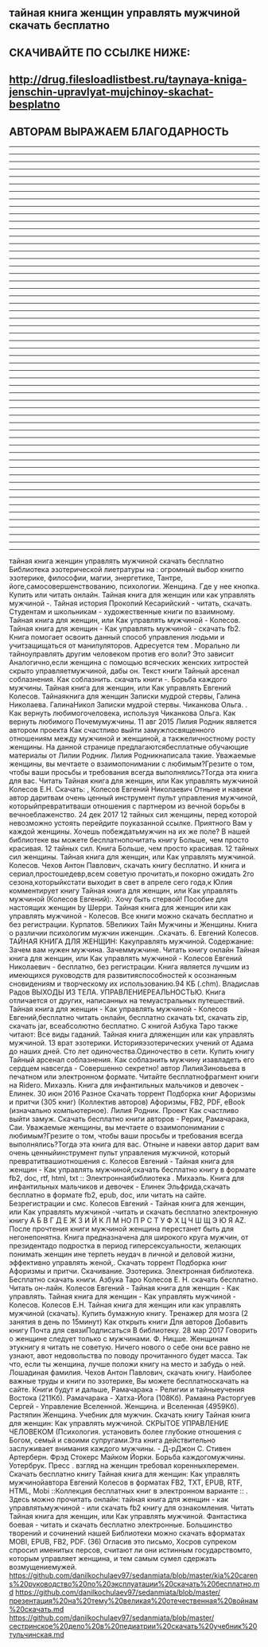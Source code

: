 тайная книга женщин управлять мужчиной скачать бесплатно
--------------------------------------------------
СКАЧИВАЙТЕ ПО ССЫЛКЕ НИЖЕ:
--------------------------------------------------
http://drug.filesloadlistbest.ru/taynaya-kniga-jenschin-upravlyat-mujchinoy-skachat-besplatno
--------------------------------------------------
АВТОРАМ ВЫРАЖАЕМ БЛАГОДАРНОСТЬ
--------------------------------------------------
--------------------------------------------------
--------------------------------------------------
--------------------------------------------------
--------------------------------------------------
--------------------------------------------------
--------------------------------------------------
--------------------------------------------------
--------------------------------------------------
--------------------------------------------------
--------------------------------------------------
--------------------------------------------------
--------------------------------------------------
--------------------------------------------------
--------------------------------------------------
--------------------------------------------------
--------------------------------------------------
--------------------------------------------------
--------------------------------------------------
--------------------------------------------------
--------------------------------------------------
--------------------------------------------------
--------------------------------------------------
--------------------------------------------------
--------------------------------------------------
--------------------------------------------------
--------------------------------------------------
--------------------------------------------------
--------------------------------------------------
--------------------------------------------------
--------------------------------------------------
--------------------------------------------------
--------------------------------------------------
--------------------------------------------------
--------------------------------------------------
--------------------------------------------------
--------------------------------------------------
--------------------------------------------------
--------------------------------------------------
--------------------------------------------------
--------------------------------------------------
--------------------------------------------------
--------------------------------------------------
--------------------------------------------------
--------------------------------------------------
--------------------------------------------------
--------------------------------------------------
--------------------------------------------------
--------------------------------------------------
--------------------------------------------------
--------------------------------------------------
--------------------------------------------------
--------------------------------------------------
--------------------------------------------------
--------------------------------------------------
--------------------------------------------------
тайная книга женщин управлять мужчиной скачать бесплатно Библиотека эзотерической лиетратуры на : огромный выбор книгпо эзотерике, философии, магии, энергетике, Тантре, йоге,самосовершенствованию, психологии. Женщина. Где у нее кнопка. Купить или читать онлайн. Тайная книга для женщин или как управлять мужчиной -. Тайная история Прокопий Кесарийский - читать, скачать. Cтудентам и школьникам - художественные книги по взаимному. Тайная книга для женщин, или Как управлять мужчиной - Колесов. Тайная книга для женщин - Как управлять мужчиной - скачать fb2. Книга помогает освоить данный способ управления людьми и учитзащищаться от манипуляторов. Адресуется тем . Морально ли тайноуправлять другим человеком против его воли? Это зависит  Аналогично,если женщина с помощью всяческих женских хитростей скрыто управляетмужчиной, дабы он. Текст книги Тайный арсенал соблазнения. Как соблазнить. скачать книги -. Борьба каждого мужчины. Тайная книга для женщин, или Как управлять Евгений Колесов. Тайнаякнига для женщин Записки мудрой стервы, Галина Николаева. ГалинаНикол Записки мудрой стервы. Чиканкова Ольга. . Как вернуть любимогочеловека, используя Чиканкова Ольга. Как вернуть любимого Почемумужчины. 11 авг 2015  Лилия Родник является автором проекта Как счастливо выйти замужпосвященного отношениям между мужчиной и женщиной, а такжеличностному росту женщины. На данной странице предлагаютсябесплатные обучающие материалы от Лилии Родник. Лилия Родникнаписала такие. Уважаемые женщины, вы мечтаете о взаимопонимании с любимым?Грезите о том, чтобы ваши просьбы и требования всегда выполнялись?Тогда эта книга для вас. Читать Тайная книга для женщин, или Как управлять мужчиной Колесов Е.Н.  Скачать: , Колесов Евгений Николаевич  Отныне и навеки автор даритвам очень ценный инструмент  пульт управления мужчиной, которыйпревратитваши отношения с партнером из вечной борьбы в вечноеблаженство.
24 дек 2017  12 тайных сил женщины, перед которой невозможно устоять  перейдите поуказанной ссылке. Приятного Вам  у каждой женщины. Хочешь побеждатьмужчин на их же поле?  В нашей библиотеке вы можете бесплатнопочитать книгу  Больше, чем просто красивая. 12 тайных сил. Книга Больше, чем просто красивая. 12 тайных сил женщины. Тайная книга для женщин, или Как управлять мужчиной. Колесов. Чехов Антон Павлович, скачать книгу бесплатно.  И книга и сериал,простошедевр,всем советую прочитать,и покорно ожидать 2го сезона,которыйкстати выходит в свет в апреле сего года,к  Юлия комментирует книгу Тайная книга для женщин, или Как управлять мужчиной (Колесов Евгений):. Хочу быть стервой! Пособие для настоящих женщин by Шерри. Тайная книга для женщин или как управлять мужчиной - Колесов. Все книги можно скачать бесплатно и без регистрации.  Курпатов. 5Великих Тайн Мужчины и Женщины. Книга о различии психологим мужчин иженщин.  .Скачать. 6. Евгений Колесов. ТАЙНАЯ КНИГА ДЛЯ ЖЕНЩИН: Какуправлять мужчиной. Содержание: Зачем вам нужен мужчина. Зачеммужчине. Читать книгу онлайн Тайная книга для женщин, или Как управлять мужчиной - Колесов Евгений Николаевич - бесплатно, без регистрации. Книга является лучшим из имеющихся руководств для развитияспособностей к осознанным сновидениям и творческому их использованию.94 КБ (.chm). Владислав Радов ВЫХОДЫ ИЗ ТЕЛА. УПРАВЛЕНИЕРЕАЛЬНОСТЬЮ. Книга отличается от других, написанных на темуастральных путешествий. Тайная книга для женщин - Как управлять мужчиной - Колесов Евгений,бесплатно читать онлайн, бесплатно скачать txt, скачать zip, скачать jar, всеабсолютно бесплатно. С книгой Азбука Таро также читают: Все виды гаданий. Тайная книга дляженщин или как управлять мужчиной. 13 врат эзотерики. Историяэзотерических учений от Адама до наших дней. Сто лет одиночества.Одиночество в сети. Купить книгу Тайный арсенал соблазнения. Как соблазнить мужчину изавладеть его сердцем навсегда - Совершенно секретно! автор ЛилияЗиновьева в печатном или электронном формате. Читайте бесплатнофрагмент книги на Ridero. Михаэль. Книга для инфантильных мальчиков и девочек - Елинек. 30 июн 2016  Разное  Скачать торрент Подборка книг  Афоризмы и притчи (305 книг) (Коллектив авторов) Афоризмы, FB2, PDF, eBook (изначально компьютерное). Лилия Родник. Проект Как счастливо выйти замуж.
Cкачать бесплатно книги авторов - Рерих, Рамачарака, Саи. Уважаемые женщины, вы мечтаете о взаимопонимании с любимым?Грезите о том, чтобы ваши просьбы и требования всегда выполнялись?Тогда эта книга для вас. Отныне и навеки автор дарит вам очень ценныйинструмент  пульт управления мужчиной, который превратитвашиотношения с. Колесов Евгений - Тайная книга для женщин - Как управлять мужчиной,скачать бесплатно книгу в формате fb2, doc, rtf, html, txt :: Электроннаябиблиотека . Михаэль. Книга для инфантильных мальчиков и девочек - Елинек Эльфрида,скачать бесплатно в формате fb2, epub, doc, или читать на сайте. Безрегистрации и смс. Колесов Евгений - Тайная книга для женщин, или Как управлять мужчиной -читать и скачать бесплатно электронную книгу  А Б В Г Д Е Ж З И Й К Л М НО П Р С Т У Ф Х Ц Ч Ш Щ Э Ю Я AZ. После прочтения книги мужчиной женщина перестанет быть для негонепонятна. Книга предназначена для широкого круга мужчин, от президентадо подростка в период гиперсексуальности, желающих понимать женщин ине терпеть неудач в личной и деловой жизни, эффективно управлять женой,. Скачать торрент Подборка книг  Афоризмы и притчи. Скачивание. Эзотерика. Электронная библиотека. Бесплатно скачать книги. Азбука Таро Колесов Е. Н. скачать бесплатно. Читать он-лайн. Колесов Евгений - Тайная книга для женщин - Как управлять. Тайная книга для женщин - Как управлять мужчиной - Колесов. Колесов Е.Н.  Тайная книга для женщин или как управлять мужчиной (скачать). Купить бумажную книгу. Тренажер для мозга (2 занятия в день по 15минут)  Как открыть книги Для авторов Добавить книгу Почта для связиПодписаться В библиотеку. 28 мар 2017  Говорить о женщине следует только с мужчинами. Ф. Ницше. Женщинам этукнигу я читать не советую. Ничего нового о себе они все равно не узнают, авот недовольства по поводу прочитанного будет масса. Так что, если ты женщина, лучше положи книгу на место и забудь о ней. Лошадиная фамилия. Чехов Антон Павлович, скачать книгу. Наиболее важные труды и книги по эзотерике, Вы можете бесплатноскачать на сайте. Книги будут и дальше,  Рамачарака - Религии и тайныеучения Востока (211Кб). Рамачарака - Хатха-Йога (108Кб). Рамаяна Расторгуев Сергей - Управление Вселенной. Женщина. и Вселенная (4959Кб). Растяпин
Женщина. Учебник для мужчин. Скачать книгу Тайная книга для женщин: Как управлять мужчиной. СКРЫТОЕ УПРАВЛЕНИЕ ЧЕЛОВЕКОМ (Психология. установить более глубокие отношения с Богом, семьй и своими супругами.Эта книга действительно заслуживает внимания каждого мужчины. - Д-рДжон С.  Стивен Артерберн. Фрэд Стокерс Майком Йорки. Борьба каждогомужчины. Уотербрук. Пресс . взгляд на женщин требовал коренныхперемен. Скачать бесплатно книгу Тайная книга для женщин: Как управлять мужчинойавтора Евгений Колесов в форматах FB2, TXT, EPUB, RTF, HTML, Mobi ::Коллекция бесплатных книг в электронном варианте :: . Здесь можно прочитать онлайн: тайная книга для женщин - как управлятьмужчиной - или скачать fb2 книгу для ознакомления. Читать Тайная книга для женщин, или Как управлять мужчиной. Фантастика боевая - читать и скачать бесплатно электронные. Большинство творений и сочинений нашей Библиотеки можно скачать вформатах MOBI, EPUB, FB2, PDF.  (36) Огласив это письмо, Хосров супреком спросил именитых персов, считают ли они истинным государствомто, которым управляет женщина, и тем самым сумел сдержать возмущениемужей.
https://github.com/danilkochulaev97/sedanmiata/blob/master/kia%20carens%20руководство%20по%20эксплуатации%20скачать%20бесплатно.md
https://github.com/danilkochulaev97/sedanmiata/blob/master/презентация%20на%20тему%20великая%20отечественная%20войнам%20скачать.md
https://github.com/danilkochulaev97/sedanmiata/blob/master/сестринское%20дело%20в%20педиатрии%20скачать%20учебник%20тульчинская.md